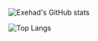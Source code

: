 ![Exehad's GitHub stats](https://github-readme-stats.vercel.app/api?username=Exehad&count_private=true&show_icons=true&theme=nord)

![Top Langs](https://github-readme-stats.vercel.app/api/top-langs/?username=Exehad&langs_count=8&theme=nord)
